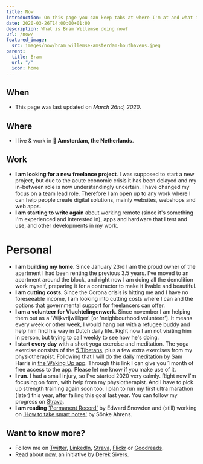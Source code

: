 ```yaml
---
title: Now
introduction: On this page you can keep tabs at where I'm at and what is keeping me busy right now.
date: 2020-03-26T14:00:00+01:00
description: What is Bram Willemse doing now?
url: /now/
featured_image:
  src: images/now/bram_willemse-amsterdam-houthavens.jpeg
parent:
  title: Bram
  url: "/"
  icon: home
---
```


## When
- This page was last updated on <i><time datetime="2020-03-26 14:00">March 26nd, 2020</time></i>.

## Where
- I live &amp; work in 📍 **Amsterdam, the Netherlands**.

## Work
- **I am looking for a new freelance project**. I was supposed to start a new project, but due to the acute economic crisis it has been delayed and my in-between role is now understandingly uncertain. I have changed my focus on a team lead role. Therefore I am open up to any work where I can help people create digital solutions, mainly websites, webshops and web apps.
- **I am starting to write again** about working remote (since it's something I'm experienced and interested in), apps and hardware that I test and use, and other developments in my work.

# Personal
- **I am building my home**. Since January 23rd I am the proud  owner of the apartment I had been renting the previous 3.5 years. I've moved to an apartment around the block, and right now I am doing all the demolition work myself, preparing it for a contractor to make it livable and beautiful.
- **I am cutting costs**. Since the Corona crisis is hitting me and I have no foreseeable income, I am looking into cutting costs where I can and the options that governmental support for freelancers can offer.
- **I am a volunteer for Vluchtelingenwerk**. Since november I am helping them out as a 'Wijkvrijwilliger' [or 'neighbourhood volunteer']. It means every week or other week, I would hang out with a refugee buddy and help him find his way in Dutch daily life. Right now I am not visiting him in person, but trying to call weekly to see how he's doing.
- **I start every day** with a short yoga exercise and meditation. The yoga exercise consists of the [5 Tibetans](https://en.wikipedia.org/wiki/Five_Tibetan_Rites "Read more about the Five Tibetan Rites on Wikipedia"), plus a few extra exercises from my physiotherapist. Following that I will do the daily meditation by Sam Harris in [the Waking Up app](https://share.wakingup.com/2abce0e26219 "Check out the Waking Up app"). Through this link I can give you 1 month of free access to the app. Please let me know if you make use of it.
- **I run**. I had a small injury, so I've started 2020 very calmly. Right now I'm focusing on form, with help from my physiotherapist. And I have to pick up strength training again soon too. I plan to run my first ultra marathon (later) this year, after failing this goal last year. You can follow my progress on [Strava](https://strava.com/athletes/bramwillemse "Follow my training progress on Strava").
- **I am reading** ['Permanent Record'](https://www.goodreads.com/book/show/45995328-de-meeste-mensen-deugen "Check out the book 'Permanent Record' on GoodReads") by Edward Snowden and (still) working on <a href="https://www.goodreads.com/book/show/34507927-how-to-take-smart-notes" title="Check out the book 'How to take smart notes' on GoodReads">'How to take smart notes'</a> by Sönke Ahrens.

## Want to know more?
- Follow me on [Twitter](https://twitter.com/bramwillemse "Follow or contact me on Twitter"), [LinkedIn](https://linkedin.com/in/bramwillemse "Check out my profile and CV on LinkedIn"), [Strava](https://strava.com/athletes/bramwillemse "Follow my training progress on Strava"), [Flickr](https://flickr.com/bramwillemse "Explore my photos on Flickr") or [Goodreads](https://www.goodreads.com/bramwillemse "See what I read on my GoodReads profile").
- Read about <a href="https://nownownow.com/about">now</a>, an initiative by Derek Sivers.
